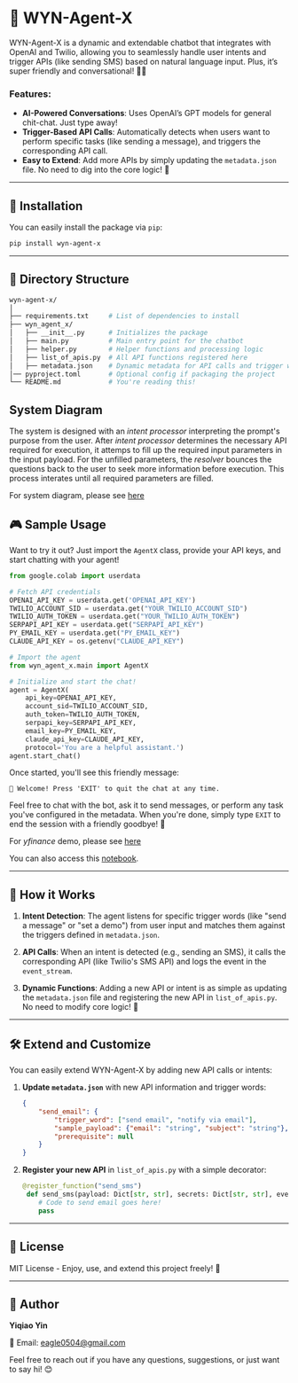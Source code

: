 # 🌟 WYN-Agent-X

WYN-Agent-X is a dynamic and extendable chatbot that integrates with OpenAI and Twilio, allowing you to seamlessly handle user intents and trigger APIs (like sending SMS) based on natural language input. Plus, it’s super friendly and conversational! 🤖💬

### Features:
- **AI-Powered Conversations**: Uses OpenAI’s GPT models for general chit-chat. Just type away!
- **Trigger-Based API Calls**: Automatically detects when users want to perform specific tasks (like sending a message), and triggers the corresponding API call.
- **Easy to Extend**: Add more APIs by simply updating the `metadata.json` file. No need to dig into the core logic! 🌱

---

## 🚀 Installation

You can easily install the package via `pip`:

```bash
pip install wyn-agent-x
```

---

## 📂 Directory Structure

```bash
wyn-agent-x/
│
├── requirements.txt     # List of dependencies to install
├── wyn_agent_x/
│   ├── __init__.py      # Initializes the package
│   ├── main.py          # Main entry point for the chatbot
│   ├── helper.py        # Helper functions and processing logic
│   ├── list_of_apis.py  # All API functions registered here
│   ├── metadata.json    # Dynamic metadata for API calls and trigger words
│── pyproject.toml       # Optional config if packaging the project
└── README.md            # You're reading this!
```

## System Diagram

The system is designed with an *intent processor* interpreting the prompt's purpose from the user. After *intent processor* determines the necessary API required for execution, it attemps to fill up the required input parameters in the input payload. For the unfilled parameters, the *resolver* bounces the questions back to the user to seek more information before execution. This process interates until all required parameters are filled. 

For system diagram, please see [here](https://github.com/yiqiao-yin/wyn-agent-x/blob/main/pics/SYSTEM_DIAGRAM.png)

## 🎮 Sample Usage

Want to try it out? Just import the `AgentX` class, provide your API keys, and start chatting with your agent!

```python
from google.colab import userdata

# Fetch API credentials
OPENAI_API_KEY = userdata.get('OPENAI_API_KEY')
TWILIO_ACCOUNT_SID = userdata.get("YOUR_TWILIO_ACCOUNT_SID")
TWILIO_AUTH_TOKEN = userdata.get("YOUR_TWILIO_AUTH_TOKEN")
SERPAPI_API_KEY = userdata.get("SERPAPI_API_KEY")
PY_EMAIL_KEY = userdata.get("PY_EMAIL_KEY")
CLAUDE_API_KEY = os.getenv("CLAUDE_API_KEY")

# Import the agent
from wyn_agent_x.main import AgentX

# Initialize and start the chat!
agent = AgentX(
    api_key=OPENAI_API_KEY,
    account_sid=TWILIO_ACCOUNT_SID,
    auth_token=TWILIO_AUTH_TOKEN,
    serpapi_key=SERPAPI_API_KEY,
    email_key=PY_EMAIL_KEY,
    claude_api_key=CLAUDE_API_KEY,
    protocol='You are a helpful assistant.')
agent.start_chat()
```

Once started, you'll see this friendly message:
```
👋 Welcome! Press 'EXIT' to quit the chat at any time.
```

Feel free to chat with the bot, ask it to send messages, or perform any task you've configured in the metadata. When you're done, simply type `EXIT` to end the session with a friendly goodbye! 👋

For *yfinance* demo, please see [here](https://github.com/yiqiao-yin/wyn-agent-x/blob/main/pics/v2.gif)

You can also access this [notebook](https://github.com/yiqiao-yin/wyn-agent-x/blob/main/demo/demo%20-%20calling%20yfinance%20api.ipynb).

---

## 📖 How it Works

1. **Intent Detection**: The agent listens for specific trigger words (like "send a message" or "set a demo") from user input and matches them against the triggers defined in `metadata.json`.
   
2. **API Calls**: When an intent is detected (e.g., sending an SMS), it calls the corresponding API (like Twilio's SMS API) and logs the event in the `event_stream`.

3. **Dynamic Functions**: Adding a new API or intent is as simple as updating the `metadata.json` file and registering the new API in `list_of_apis.py`. No need to modify core logic! 🚀

---

## 🛠️ Extend and Customize

You can easily extend WYN-Agent-X by adding new API calls or intents:

1. **Update `metadata.json`** with new API information and trigger words:
   ```json
   {
       "send_email": {
           "trigger_word": ["send email", "notify via email"],
           "sample_payload": {"email": "string", "subject": "string"},
           "prerequisite": null
       }
   }
   ```

2. **Register your new API** in `list_of_apis.py` with a simple decorator:
   ```python
   @register_function("send_sms")
    def send_sms(payload: Dict[str, str], secrets: Dict[str, str], event_stream: list) -> Dict[str, Any]:
       # Code to send email goes here!
       pass
   ```

---

## 📜 License

MIT License - Enjoy, use, and extend this project freely! 🥳

---

## 👤 Author

**Yiqiao Yin**

📧 Email: eagle0504@gmail.com

Feel free to reach out if you have any questions, suggestions, or just want to say hi! 😊
